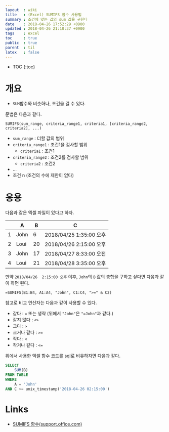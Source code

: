 ```yaml
---
layout  : wiki
title   : (Excel) SUMIFS 함수 사용법
summary : 조건에 맞는 값의 sum 값을 구한다
date    : 2018-04-26 17:52:29 +0900
updated : 2018-04-26 21:10:37 +0900
tags    : excel
toc     : true
public  : true
parent  : til
latex   : false
---
```

* TOC
{:toc}

# 개요

* `SUM`함수와 비슷하나, 조건을 걸 수 있다.

문법은 다음과 같다.

```
SUMIFS(sum_range, criteria_range1, criteria1, [criteria_range2, criteria2], ...)
```

* `sum_range` : 더할 값의 범위
* `criteria_range1` : 조건1을 검사할 범위
    * `criteria1` : 조건1
* `criteria_range2` : 조건2를 검사할 범위
    * `criteria2` : 조건2
* ...
* 조건 n (조건의 수에 제한이 없다)

# 응용

다음과 같은 엑셀 파일이 있다고 하자.

|   | A    | B  | C                        |
|---|------|----|--------------------------|
| 1 | John | 6  | 2018/04/25  1:35:00 오후 |
| 2 | Loui | 20 | 2018/04/26  2:15:00 오후 |
| 3 | John | 17 | 2018/04/27  8:33:00 오전 |
| 4 | Loui | 21 | 2018/04/28  3:35:00 오후 |

만약 `2018/04/26  2:15:00 오후` 이후, `John`의 `B` 값의 총합을 구하고 싶다면 다음과 같이 하면 된다.

```
=SUMIFS(B1:B4, A1:A4, "John", C1:C4, ">=" & C2)
```

참고로 비교 연산자는 다음과 같이 사용할 수 있다.

* 같다 : `=` 또는 생략 (위에서 `"John"`은 `"=John"`과 같다.)
* 같지 않다 : `<>`
* 크다 : `>`
* 크거나 같다 : `>=`
* 작다 : `<`
* 작거나 같다 : `<=`

위에서 사용한 엑셀 함수 코드를 sql로 비유하자면 다음과 같다.

```sql
SELECT
    SUM(B)
FROM TABLE
WHERE
    A = 'John'
AND C >= unix_timestamp('2018-04-26 02:15:00')
```


# Links

* [SUMIFS 함수(support.office.com)](https://support.office.com/ko-kr/article/sumifs-%ED%95%A8%EC%88%98-c9e748f5-7ea7-455d-9406-611cebce642b )



